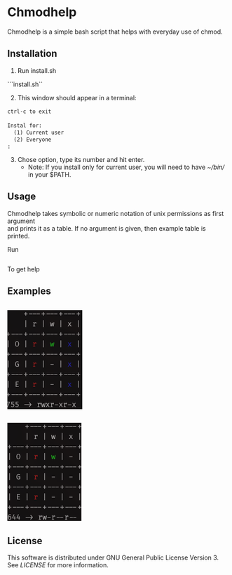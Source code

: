 # Chmodhelp
Chmodhelp is a simple bash script that helps with everyday use of chmod.

## Installation

1. Run install.sh

```install.sh``

2. This window should appear in a terminal:

```Chmodhelp Instalation
ctrl-c to exit

Instal for:
  (1) Current user
  (2) Everyone
:
```

3. Chose option, type its number and hit enter.
   * Note: If you install only for current user, you will need to have _~/bin/_ in your $PATH.

## Usage
Chmodhelp takes symbolic or numeric notation of unix permissions as first argument  
and prints it as a table.
If no argument is given, then example table is printed.

Run
```chmodhelp -h
```
To get help

## Examples

```$ chmodhelp 755
```
![example1](/images/example1.png)


```$ chmodhelp 644
```
![example2](/images/example2.png)



## License
This software is distributed under GNU General Public License Version 3.  
See *LICENSE* for more information.
